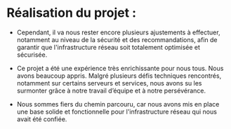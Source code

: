 # Réalisation du projet :

- Cependant, il va nous rester encore plusieurs ajustements à effectuer, notamment au niveau de la sécurité et des recommandations, afin de garantir que l'infrastructure réseau soit totalement optimisée et sécurisée.

- Ce projet a été une expérience très enrichissante pour nous tous. Nous avons beaucoup appris. Malgré plusieurs défis techniques rencontrés, notamment sur certains serveurs et services, nous avons su les surmonter grâce à notre travail d’équipe et à notre persévérance.

- Nous sommes fiers du chemin parcouru, car nous avons mis en place une base solide et fonctionnelle pour l'infrastructure réseau qui nous avait été confiée.
